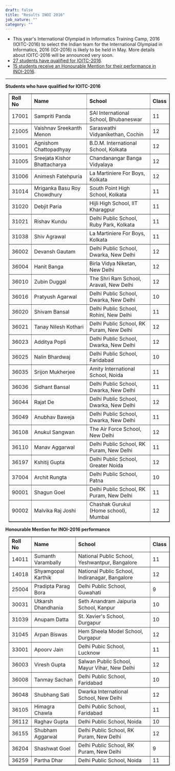 ```yaml
---
draft: false
title: "Results INOI 2016"
job_nature: ""
category: ""
---
```


<ul>

  <li> This year's International Olympiad in Informatics Training
      Camp, 2016 (IOITC-2016) to select the Indian team for the
      International Olympiad in Informatics, 2016 (IOI-2016) is
      likely to be held in May.  More details about IOITC-2016
      will be announced very soon. 

  <li> <a href="#qualify">27 students have qualified for
	IOITC-2016</a>. 

  <li> <a href="#honourable">15 students receive an Honourable
	Mention for their performance in INOI-2016</a>.

</ul>
    
<hr>

<p style="font-weight: bold" id="qualify"> Students who have
      qualified for IOITC-2016</p>

<table style="margin:10px" cellpadding="2" cellspacing="2" border="1" width="97%">

  <tr>
    <td><b>Roll No</b></td>
    <td><b>Name</b></td>
    <td><b>School</b></td>
    <td><b>Class</b></td>
  </tr>

  <tr>
    <td>17001</td>
    <td>Sampriti Panda</td>
    <td>SAI International School, Bhubaneswar</td>
    <td>11</td>
  </tr>

  <tr>
    <td>21005</td>
    <td>Vaishnav Sreekanth Menon</td>
    <td>Saraswathi Vidyanikethan, Cochin</td>
    <td>12</td>
  </tr>

  <tr>
    <td>31001</td>
    <td>Agnishom Chattopadhyay</td>
    <td>B.D.M. International School, Kolkata</td>
    <td>12</td>
  </tr>

  <tr>
    <td>31005</td>
    <td>Sreejata Kishor Bhattacharya</td>
    <td>Chandanangar Banga  Vidyalaya</td>
    <td>12</td>
  </tr>

  <tr>
    <td>31006</td>
    <td>Animesh Fatehpuria</td>
    <td>La Martiniere For Boys, Kolkata</td>
    <td>12</td>
  </tr>

  <tr>
    <td>31014</td>
    <td>Mriganka Basu Roy Chowdhury</td>
    <td>South Point High School, Kolkata</td>
    <td>11</td>
  </tr>

  <tr>
    <td>31020</td>
    <td>Debjit Paria</td>
    <td>Hijli High School, IIT Kharagpur</td>
    <td>11</td>
  </tr>

  <tr>
    <td>31021</td>
    <td>Rishav Kundu</td>
    <td>Delhi Public School, Ruby Park, Kolkata</td>
    <td>11</td>
  </tr>

  <tr>
    <td>31038</td>
    <td>Shiv Agrawal</td>
    <td>La Martiniere For Boys, Kolkata</td>
    <td>11</td>
  </tr>

  <tr>
    <td>36002</td>
    <td>Devansh Gautam</td>
    <td>Delhi Public School, Dwarka, New Delhi</td>
    <td>12</td>
  </tr>

  <tr>
    <td>36004</td>
    <td>Hanit Banga</td>
    <td>Birla Vidya Niketan, New Delhi</td>
    <td>12
    </td>
  </tr>

  <tr>
    <td>36010</td>
    <td>Zubin Duggal</td>
    <td>The Shri Ram School, Aravali, New Delhi</td>
    <td>12</td>
  </tr>

  <tr>
    <td>36016</td>
    <td>Pratyush Agarwal</td>
    <td>Delhi Public School, Dwarka, New Delhi</td>
    <td>10</td>
  </tr>

  <tr>
    <td>36020</td>
    <td>Shivam Bansal</td>
    <td>Delhi Public School, Rohini, New Delhi</td>
    <td>11</td>
  </tr>

  <tr>
    <td>36021</td>
    <td>Tanay Nilesh Kothari</td>
    <td>Delhi Public School, RK Puram, New Delhi</td>
    <td>12</td>
  </tr>

  <tr>
    <td>36023</td>
    <td>Additya Popli</td>
    <td>Delhi Public School, Dwarka, New Delhi</td>
    <td>12</td>
  </tr>

  <tr>
    <td>36025</td>
    <td>Nalin Bhardwaj</td>
    <td>Delhi Public School, Faridabad</td>
    <td>10</td>
  </tr>

  <tr>
    <td>36035</td>
    <td>Srijon Mukherjee</td>
    <td>Amity International School, Noida</td>
    <td>11</td>
  </tr>

  <tr>
    <td>36036</td>
    <td>Sidhant Bansal</td>
    <td>Delhi Public School, Dwarka, New Delhi</td>
    <td>11</td>
  </tr>

  <tr>
    <td>36044</td>
    <td>Rajat De</td>
    <td>Delhi Public School, Dwarka, New Delhi</td>
    <td>12</td>
  </tr>

  <tr>
    <td>36049</td>
    <td>Anubhav Baweja</td>
    <td>Delhi Public School, Dwarka, New Delhi</td>
    <td>11</td>
  </tr>

  <tr>
    <td>36108</td>
    <td>Anukul Sangwan</td>
    <td>The Air Force School, New Delhi</td>
    <td>12</td>
  </tr>

  <tr>
    <td>36110</td>
    <td>Manav Aggarwal</td>
    <td>Delhi Public School, RK Puram, New Delhi</td>
    <td>11</td>
  </tr>

  <tr>
    <td>36197</td>
    <td>Kshitij Gupta</td>
    <td>Delhi Public School, Greater Noida</td>
    <td>12</td>
  </tr>

  <tr>
    <td>37004</td>
    <td>Archit Rungta</td>
    <td>Delhi Public School, Patna</td>
    <td>10</td>
  </tr>


  <tr>
    <td>90001</td>
    <td>Shagun Goel</td>
    <td>Delhi Public School, RK Puram, New Delhi</td>
    <td>11</td>
  </tr>

  <tr>
    <td>90002</td>
    <td>Malvika Raj Joshi</td>
    <td>Chashak Gurukul (Home school), Mumbai</td>
    <td>12</td>
  </tr>


</table>

<p style="font-weight: bold" id="honourable">Honourable Mention
  for INOI-2016 performance</p>

<table style="margin:10px" cellpadding="2" cellspacing="2" border="1" width="97%">
  <tr>
    <td><b>Roll No</b></td>
    <td><b>Name</b></td>
    <td><b>School</b></td>
    <td><b>Class</b></td>
  </tr>

  <tr>
    <td>14011</td>
    <td>Sumanth Varambally</td>
    <td>National Public School, Yeshwantpur, Bangalore</td>
    <td>11</td>
  </tr>

  <tr>
    <td>14018</td>
    <td>Shyamgopal Karthik</td>
    <td>National Public School, Indiranagar, Bangalore</td>
    <td>12</td>
  </tr>

  <tr>
    <td>25004</td>
    <td>Pradipta Parag Bora</td>
    <td>Delhi Public School, Guwahati</td>
    <td>9</td>
  </tr>

  <tr>
    <td>30031</td>
    <td>Utkarsh Dhandhania</td>
    <td>Seth Anandram Jaipuria School, Kanpur</td>
    <td>10</td>
  </tr>

  <tr>
    <td>31039</td>
    <td>Anupam Datta</td>
    <td>St. Xavier's School, Durgapur</td>
    <td>10</td>
  </tr>

  <tr>
    <td>31045</td>
    <td>Arpan Biswas</td>
    <td>Hem Sheela Model School, Durgapur</td>
    <td>12</td>
  </tr>

  <tr>
    <td>33001</td>
    <td>Apoorv Jain</td>
    <td>Delhi Pubic School, Lucknow</td>
    <td>11</td>
  </tr>

  <tr>
    <td>36003</td>
    <td>Viresh Gupta</td>
    <td>Salwan Public School, Mayur Vihar, New Delhi</td>
    <td>12</td>
  </tr>

  <tr>
    <td>36008</td>
    <td>Tanmay Sachan</td>
    <td>Delhi Public School, Faridabad</td>
    <td>10</td>
  </tr>

  <tr>
    <td>36048</td>
    <td>Shubhang Sati</td>
    <td>Dwarka International School, New Delhi</td>
    <td>12</td>
  </tr>

  <tr>
    <td>36105</td>
    <td>Himagra Chawla</td>
    <td>Delhi Public School, Faridabad</td>
    <td>11</td>
  </tr>

  <tr>
    <td>36112</td>
    <td>Raghav Gupta</td>
    <td>Delhi Public School, Noida</td>
    <td>10</td>
  </tr>

  <tr>
    <td>36155</td>
    <td>Shubham Aggarwal</td>
    <td>Delhi Public School, RK Puram, New Delhi</td>
    <td>12</td>
  </tr>

  <tr>
    <td>36204</td>
    <td>Shashwat Goel</td>
    <td>Delhi Public School, RK Puram, New Delhi</td>
    <td>9</td>
  </tr>

  <tr>
    <td>36259</td>
    <td>Partha Dhar</td>
    <td>Delhi Public School, Noida</td>
    <td>11</td>
  </tr>

</table>